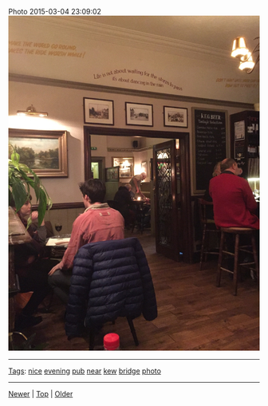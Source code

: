 <!--
title: Photo 2015-03-04 23
date: 2020-06-28T14:55:35.485Z
tags: nice, evening, pub, near, kew, bridge, photo
-->








Photo 2015-03-04 23:09:02
![](112731739222-0.jpg)

<!--BOTTOM-POST-NAVIGATION-->
---

[Tags](tags.md): [nice](tag-nice.md) [evening](tag-evening.md) [pub](tag-pub.md) [near](tag-near.md) [kew](tag-kew.md) [bridge](tag-bridge.md) [photo](tag-photo.md)

---

[Newer](112510942907.md) | [Top](index.md) | [Older](112780370202.md)